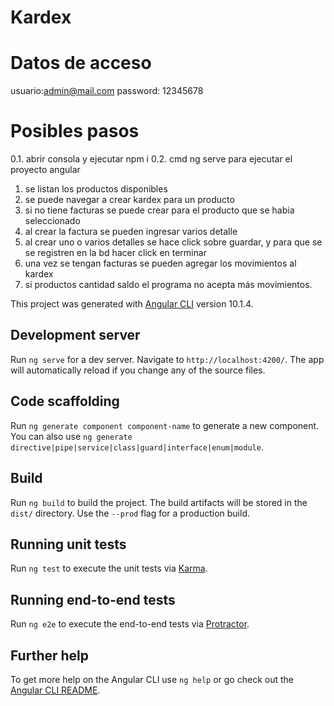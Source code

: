 # Kardex
# Datos de acceso
usuario:admin@mail.com
password: 12345678

# Posibles pasos
0.1. abrir consola y ejecutar npm i 
0.2. cmd ng serve para ejecutar el proyecto angular
1. se listan los productos disponibles
2. se puede navegar a crear kardex para un producto
3. si no tiene facturas se puede crear para el producto que se habia seleccionado
4. al crear la factura se pueden ingresar varios detalle
5. al crear uno o varios detalles se hace click sobre guardar, y para que se se registren en la bd hacer click en terminar
6. una vez se tengan facturas se pueden agregar los movimientos al kardex 
7. si productos cantidad saldo el programa no acepta más movimientos.

This project was generated with [Angular CLI](https://github.com/angular/angular-cli) version 10.1.4.

## Development server

Run `ng serve` for a dev server. Navigate to `http://localhost:4200/`. The app will automatically reload if you change any of the source files.

## Code scaffolding

Run `ng generate component component-name` to generate a new component. You can also use `ng generate directive|pipe|service|class|guard|interface|enum|module`.

## Build

Run `ng build` to build the project. The build artifacts will be stored in the `dist/` directory. Use the `--prod` flag for a production build.

## Running unit tests

Run `ng test` to execute the unit tests via [Karma](https://karma-runner.github.io).

## Running end-to-end tests

Run `ng e2e` to execute the end-to-end tests via [Protractor](http://www.protractortest.org/).

## Further help

To get more help on the Angular CLI use `ng help` or go check out the [Angular CLI README](https://github.com/angular/angular-cli/blob/master/README.md).
